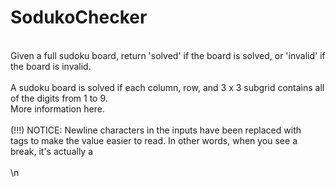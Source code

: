 # SodukoChecker
<br>
Given a full sudoku board, return 'solved' if the board is solved, or 'invalid' if the board is invalid.<br>
<br>
A sudoku board is solved if each column, row, and 3 x 3 subgrid contains all of the digits from 1 to 9. <br>
More information here.<br>
<br>
(!!!) NOTICE: Newline characters in the inputs have been replaced with <br /> tags to make the value easier to read. In other words, when you see a break, it's actually a<br>
<br>
\n<br>
<br>
